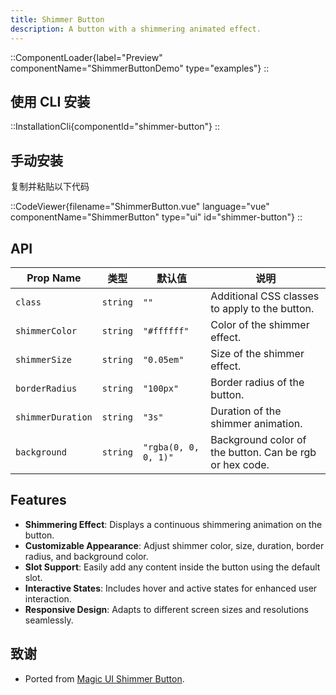 ```yaml
---
title: Shimmer Button
description: A button with a shimmering animated effect.
---
```


::ComponentLoader{label="Preview" componentName="ShimmerButtonDemo" type="examples"}
::

## 使用 CLI 安装

::InstallationCli{componentId="shimmer-button"}
::

## 手动安装

复制并粘贴以下代码

::CodeViewer{filename="ShimmerButton.vue" language="vue" componentName="ShimmerButton" type="ui" id="shimmer-button"}
::

## API

| Prop Name         | 类型     | 默认值               | 说明                                                    |
| ----------------- | -------- | -------------------- | ------------------------------------------------------- |
| `class`           | `string` | `""`                 | Additional CSS classes to apply to the button.          |
| `shimmerColor`    | `string` | `"#ffffff"`          | Color of the shimmer effect.                            |
| `shimmerSize`     | `string` | `"0.05em"`           | Size of the shimmer effect.                             |
| `borderRadius`    | `string` | `"100px"`            | Border radius of the button.                            |
| `shimmerDuration` | `string` | `"3s"`               | Duration of the shimmer animation.                      |
| `background`      | `string` | `"rgba(0, 0, 0, 1)"` | Background color of the button. Can be rgb or hex code. |

## Features

- **Shimmering Effect**: Displays a continuous shimmering animation on the button.
- **Customizable Appearance**: Adjust shimmer color, size, duration, border radius, and background color.
- **Slot Support**: Easily add any content inside the button using the default slot.
- **Interactive States**: Includes hover and active states for enhanced user interaction.
- **Responsive Design**: Adapts to different screen sizes and resolutions seamlessly.

## 致谢

- Ported from [Magic UI Shimmer Button](https://magicui.design/docs/components/shimmer-button).
